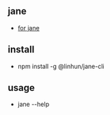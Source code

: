 ## jane
+ [for jane](https://github.com/lin-hun/jane)

## install
+ npm install -g @linhun/jane-cli

## usage
+ jane --help


